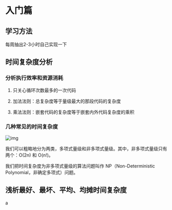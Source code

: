 # 入门篇

## 学习方法

每周抽出2-3小时自己实现一下

## 时间复杂度分析

### 分析执行效率和资源消耗

1. 只关心循环次数最多的一次代码

2. 加法法则：总复杂度等于量级最大的那段代码的复杂度
3. 乘法法则：嵌套代码的复杂度等于嵌套内外代码复杂度的乘积

### 几种常见的时间复杂度

![img](https://static001.geekbang.org/resource/image/37/0a/3723793cc5c810e9d5b06bc95325bf0a.jpg)

我们可以粗略地分为两类，多项式量级和非多项式量级。其中，非多项式量级只有两个：O(2n) 和 O(n!)。

我们把时间复杂度为非多项式量级的算法问题叫作 NP（Non-Deterministic Polynomial，非确定多项式）问题。

## 浅析最好、最坏、平均、均摊时间复杂度

a









